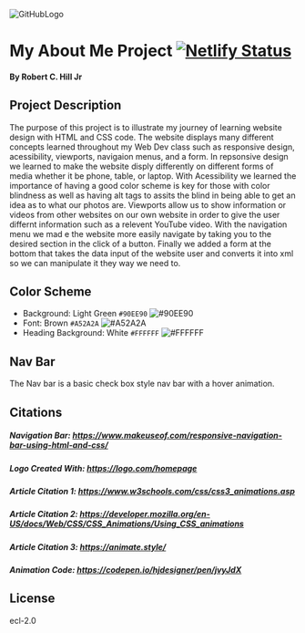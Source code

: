 ![GitHubLogo](https://user-images.githubusercontent.com/98339574/205124068-80b79619-f1b1-4ebd-9d89-c17d9dacec98.jpg)

# My About Me Project  [![Netlify Status](https://api.netlify.com/api/v1/badges/d984b4b7-e021-4434-bcc2-17a23674c388/deploy-status)](https://app.netlify.com/sites/about-me-robert-hill2354/deploys)

#### By Robert C. Hill Jr


## Project Description
The purpose of this project is to illustrate my journey of learning website design with HTML and CSS code. The website displays many different concepts learned throughout my Web Dev class such as responsive design, acessibility, viewports, navigaion menus, and a form. In repsonsive design we learned to make the website disply differently on different forms of media whether it be phone, table, or laptop.  With Acessibility we learned the importance of having a good color scheme is key for those with color blindness as well as having alt tags to assits the blind in being able to get an idea as to what our photos are. Viewports allow us to show information or videos from other websites on our own website in order to give the user differnt information such as a relevent YouTube video. With the navigation menu we mad e the website more easily navigate by taking you to the desired section in the click of a button. Finally we added a form at the bottom that takes the data input of the website user and converts it into xml so we can manipulate it they way we need to.
  
## Color Scheme 
- Background: Light Green `#90EE90` ![#90EE90](https://placehold.co/15x15/90EE90/90EE90.png)
- Font: Brown `#A52A2A` ![#A52A2A](https://placehold.co/15x15/A52A2A/A52A2A.png)
- Heading Background: White `#FFFFFF`  ![#FFFFFF](https://placehold.co/15x15/FFFFFF/FFFFFF.png)

## Nav Bar
The Nav bar is a basic check box style nav bar with a hover animation.

## Citations

##### Navigation Bar: https://www.makeuseof.com/responsive-navigation-bar-using-html-and-css/
##### Logo Created With: https://logo.com/homepage
##### Article Citation 1: https://www.w3schools.com/css/css3_animations.asp
##### Article Citation 2: https://developer.mozilla.org/en-US/docs/Web/CSS/CSS_Animations/Using_CSS_animations
##### Article Citation 3: https://animate.style/
##### Animation Code: https://codepen.io/hjdesigner/pen/jvyJdX

## License 

ecl-2.0 
